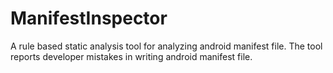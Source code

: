 # ManifestInspector
A rule based static analysis tool for analyzing android manifest file.
The tool reports developer mistakes in writing android manifest file.

